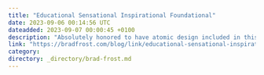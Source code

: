 ```yaml
---
title: "Educational Sensational Inspirational Foundational"
date: 2023-09-06 00:14:56 UTC
dateadded: 2023-09-07 00:00:45 +0100
description: "Absolutely honored to have atomic design included in this roundup of Educational Sensational Inspirational Foundational posts."
link: "https://bradfrost.com/blog/link/educational-sensational-inspirational-foundational/"
category:
directory: _directory/brad-frost.md
---
```

